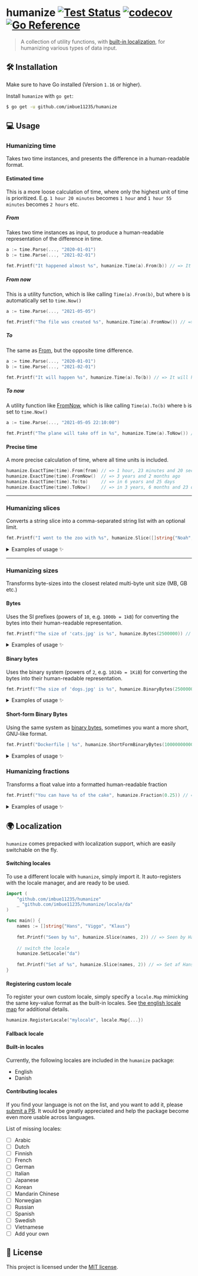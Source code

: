 # humanize [![Test Status](https://github.com/imbue11235/humanize/workflows/Go/badge.svg)](https://github.com/imbue11235/humanize/actions?query=workflow:Go) [![codecov](https://codecov.io/gh/imbue11235/humanize/branch/main/graph/badge.svg?token=XTJ42655U1)](https://codecov.io/gh/imbue11235/humanize) [![Go Reference](https://pkg.go.dev/badge/github.com/imbue11235/humanize.svg)](https://pkg.go.dev/github.com/imbue11235/humanize)

> A collection of utility functions, with [built-in localization](#built-in-locales), for humanizing various types of data input.

## 🛠  Installation

Make sure to have Go installed (Version `1.16` or higher).

Install `humanize` with `go get`:

```sh
$ go get -u github.com/imbue11235/humanize
```

## 💻  Usage

### Humanizing time

Takes two time instances, and presents the difference in a human-readable format.

#### Estimated time

This is a more loose calculation of time, where only the highest unit of time is prioritized.
E.g. `1 hour 20 minutes` becomes `1 hour` and `1 hour 55 minutes` becomes `2 hours` etc. 

##### From

Takes two time instances as input, to produce a human-readable representation of the difference in time.

```go
a := time.Parse(..., "2020-01-01")
b := time.Parse(..., "2021-02-01")

fmt.Printf("It happened almost %s", humanize.Time(a).From(b)) // => It happened almost a year ago
```

##### From now

This is a utility function, which is like calling `Time(a).From(b)`, but where `b` is automatically set to `time.Now()`

```go
a := time.Parse(..., "2021-05-05")

fmt.Printf("The file was created %s", humanize.Time(a).FromNow()) // => The file was created 5 days ago
```

##### To

The same as [From](#from), but the opposite time difference.

```go
a := time.Parse(..., "2020-01-01")
b := time.Parse(..., "2021-02-01")

fmt.Printf("It will happen %s", humanize.Time(a).To(b)) // => It will happen in a year
```

##### To now

A utility function like [FromNow](#from-now), which is like calling `Time(a).To(b)` where `b` is set to `time.Now()`

```go
a := time.Parse(..., "2021-05-05 22:10:00")

fmt.Printf("The plane will take off in %s", humanize.Time(a).ToNow()) // => The plane will take off in a minute
```

#### Precise time

A more precise calculation of time, where all time units is included.

```go
humanize.ExactTime(time).From(from) // => 1 hour, 23 minutes and 20 seconds ago
humanize.ExactTime(time).FromNow()  // => 3 years and 2 months ago
humanize.ExactTime(time).To(to)     // => in 6 years and 25 days
humanize.ExactTime(time).ToNow()    // => in 3 years, 6 months and 23 days
```
---

### Humanizing slices

Converts a string slice into a comma-separated string list with an optional limit.

```go
fmt.Printf("I went to the zoo with %s", humanize.Slice([]string{"Noah", "Marc"})) // => I went to the zoo with Noah and Marc
```

<details>
<summary>Examples of usage ✨</summary>

```go
humanize.Slice([]string{"Joe"})                                // => Joe
humanize.Slice([]string{"Joe", "Leslie"})                      // => Joe and Leslie
humanize.Slice([]string{"Joe", "Leslie", "Carl"})              // => Joe, Leslie and Carl
humanize.Slice([]string{"Joe", "Leslie", "Carl"}, 2)           // => Joe, Leslie and one other
humanize.Slice([]string{"Joe", "Leslie", "Carl", "Yvonne"}, 2) // => Joe, Leslie and 2 others
humanize.Slice([]string{"Joe", "Leslie"}, 2)                   // => Joe and Leslie
```
</details>

---

### Humanizing sizes

Transforms byte-sizes into the closest related multi-byte unit size (MB, GB etc.)

#### Bytes

Uses the SI prefixes (powers of `10`, e.g. `1000b = 1kB`) for converting the bytes into their human-readable representation.

```go
fmt.Printf("The size of 'cats.jpg' is %s", humanize.Bytes(2500000)) // => The size of 'cats.jpg' is 2.5 MB 
```

<details>
<summary>Examples of usage ✨</summary>

```go

```
</details>

#### Binary bytes

Uses the binary system (powers of `2`, e.g. `1024b = 1KiB`) for converting the bytes into their human-readable representation.

```go
fmt.Printf("The size of 'dogs.jpg' is %s", humanize.BinaryBytes(2500000)) // => The size of 'dogs.jpg' is 2.4 MiB
```

<details>
<summary>Examples of usage ✨</summary>

```go

```
</details>

#### Short-form Binary Bytes

Using the same system as [binary bytes](#binary-bytes), sometimes you want a more short, GNU-like format.

```go
fmt.Printf("Dockerfile | %s", humanize.ShortFormBinaryBytes(1000000000000)) // => Dockerfile | 931G
```

<details>
<summary>Examples of usage ✨</summary>

```go

```
</details>

### Humanizing fractions

Transforms a float value into a formatted human-readable fraction

```go
fmt.Printf("You can have %s of the cake", humanize.Fraction(0.25)) // => You can have 1/4 of the cake
```

<details>
<summary>Examples of usage ✨</summary>

```go

```
</details>

## 🌍 Localization

`humanize` comes prepacked with localization support, which are easily switchable on the fly.

#### Switching locales

To use a different locale with `humanize`, simply import it.
It auto-registers with the locale manager, and are ready to be used.

```go
import (
	"github.com/imbue11235/humanize"
	_ "github.com/imbue11235/humanize/locale/da"
)

func main() {
	names := []string{"Hans", "Viggo", "Klaus"}
	
	fmt.Printf("Seen by %s", humanize.Slice(names, 2)) // => Seen by Hans, Viggo and one other
	
	// switch the locale
	humanize.SetLocale("da")
	
	fmt.Printf("Set af %s", humanize.Slice(names, 2)) // => Set af Hans, Viggo og én anden
}
```

#### Registering custom locale

To register your own custom locale, simply specify a `locale.Map` mimicking the same key-value format
as the built-in locales. See [the english locale map](locale/en/locale.go) for additional details.

```go
humanize.RegisterLocale("mylocale", locale.Map{...})
```
#### Fallback locale

#### Built-in locales

Currently, the following locales are included in the `humanize` package:

- English
- Danish

#### Contributing locales

If you find your language is not on the list, and you want to add it, please [submit a PR](https://github.com/imbue11235/humanize/pulls).
It would be greatly appreciated and help the package become even more usable across languages.

List of missing locales:

- [ ] Arabic
- [ ] Dutch
- [ ] Finnish
- [ ] French
- [ ] German
- [ ] Italian
- [ ] Japanese
- [ ] Korean
- [ ] Mandarin Chinese
- [ ] Norwegian
- [ ] Russian
- [ ] Spanish
- [ ] Swedish
- [ ] Vietnamese
- [ ] Add your own

## 📜 License

This project is licensed under the [MIT license](LICENSE).